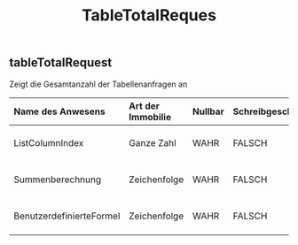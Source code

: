 ﻿---
title: TableTotalReques
second_title: Aspose.Cells Cloud Documen
type: docs
url: /de/specification/model/tabletotalrequest/
description: "Aspose.Cells Cloud-Modellspezifikation: TableTotalRequest. Bearbeiten Sie mühelos Excel und andere Tabellenkalkulationsdokumente mit Funktionen wie Öffnen, Generieren, Bearbeiten, Teilen, Zusammenführen, Vergleichen und Konvertieren"
weight: 50
---
## **tableTotalRequest**

 Zeigt die Gesamtanzahl der Tabellenanfragen an

| Name des Anwesens| Art der Immobilie| Nullbar| Schreibgeschützt| Standardwert| Beschreibung|
|:- |:- |:- |:- |:- |:- |
| ListColumnIndex| Ganze Zahl| WAHR| FALSCH|| Gibt den Listenspaltenindex an.|
| Summenberechnung| Zeichenfolge| WAHR| FALSCH|| Zeigt die Summenberechnung an.|
| BenutzerdefinierteFormel| Zeichenfolge| WAHR| FALSCH|| Zeigt eine benutzerdefinierte Formel an.|

